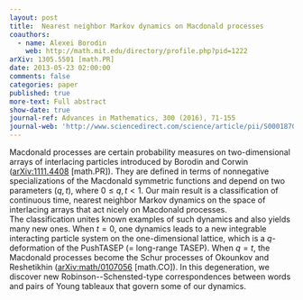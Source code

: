 ```yaml
---
layout: post
title:  Nearest neighbor Markov dynamics on Macdonald processes
coauthors: 
  - name: Alexei Borodin
    web: http://math.mit.edu/directory/profile.php?pid=1222
arXiv: 1305.5501 [math.PR]
date: 2013-05-23 02:00:00
comments: false
categories: paper
published: true
more-text: Full abstract
show-date: true
journal-ref: Advances in Mathematics, 300 (2016), 71-155
journal-web: 'http://www.sciencedirect.com/science/article/pii/S0001870816001201'
---
```


Macdonald processes are certain probability measures on two-dimensional
arrays of interlacing particles introduced by Borodin and Corwin
(<a href="https://arxiv.org/abs/1111.4408">arXiv:1111.4408</a> [math.PR]). They are defined in terms of nonnegative
specializations of the Macdonald symmetric functions and depend on two
parameters $(q,t)$, where $0\le q, t < 1$. Our main result is a classification of
continuous time, nearest neighbor Markov dynamics on the space of interlacing
arrays that act nicely on Macdonald processes.
<br />The classification unites known examples of such dynamics and also yields
many new ones. When $t = 0$, one dynamics leads to a new integrable interacting
particle system on the one-dimensional lattice, which is a $q$-deformation of the
PushTASEP (= long-range TASEP). When $q = t$, the Macdonald processes become the
Schur processes of Okounkov and Reshetikhin (<a href="https://arxiv.org/abs/math/0107056">arXiv:math/0107056</a> [math.CO]). In
this degeneration, we discover new Robinson--Schensted-type correspondences
between words and pairs of Young tableaux that govern some of our dynamics.
